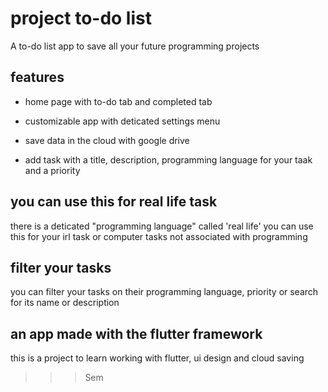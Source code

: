 # project to-do list

A to-do list app to save all your future programming projects

## features

- home page with to-do tab and completed tab

- customizable app with deticated settings menu

- save data in the cloud with google drive 

- add task with a title, description, programming language for your taak and a priority

## you can use this for real life task

there is a deticated "programming language" called 'real life'
you can use this for your irl task or computer tasks not associated with programming

## filter your tasks 

you can filter your tasks on their programming language, priority or search for its name or description 

## an app made with the flutter framework 

this is a project to learn working with flutter, ui design and cloud saving 

>>> Sem
